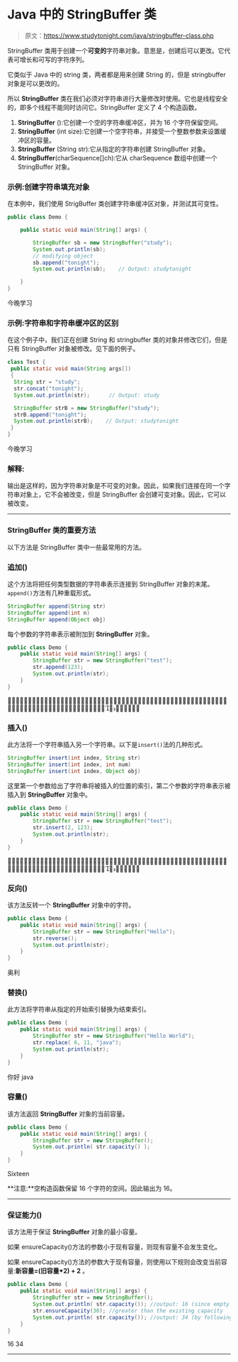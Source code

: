 # Java 中的 StringBuffer 类

> 原文：<https://www.studytonight.com/java/stringbuffer-class.php>

StringBuffer 类用于创建一个**可变的**字符串对象。意思是，创建后可以更改。它代表可增长和可写的字符序列。

它类似于 Java 中的 string 类，两者都是用来创建 String 的，但是 stringbuffer 对象是可以更改的。

所以 **StringBuffer** 类在我们必须对字符串进行大量修改时使用。它也是线程安全的，即多个线程不能同时访问它。StringBuffer 定义了 4 个构造函数。

1.  **StringBuffer** ():它创建一个空的字符串缓冲区，并为 16 个字符保留空间。
2.  **StringBuffer** (int size):它创建一个空字符串，并接受一个整数参数来设置缓冲区的容量。
3.  **StringBuffer** (String str):它从指定的字符串创建 StringBuffer 对象。
4.  **StringBuffer**(charSequence[]ch):它从 charSequence 数组中创建一个 StringBuffer 对象。

### 示例:创建字符串填充对象

在本例中，我们使用 StrigBuffer 类创建字符串缓冲区对象，并测试其可变性。

```java
public class Demo {

	public static void main(String[] args) {

		StringBuffer sb = new StringBuffer("study");
		System.out.println(sb);
		// modifying object
		sb.append("tonight");
		System.out.println(sb);    // Output: studytonight

	}
} 
```

今晚学习

### 示例:字符串和字符串缓冲区的区别

在这个例子中，我们正在创建 String 和 stringbuffer 类的对象并修改它们，但是只有 StringBuffer 对象被修改。见下面的例子。

```java
class Test {
 public static void main(String args[])
 {
  String str = "study";
  str.concat("tonight");
  System.out.println(str);      // Output: study

  StringBuffer strB = new StringBuffer("study");
  strB.append("tonight");
  System.out.println(strB);    // Output: studytonight
 }
} 
```

今晚学习

### 解释:

输出是这样的，因为字符串对象是不可变的对象。因此，如果我们连接在同一个字符串对象上，它不会被改变，但是 StringBuffer 会创建可变对象。因此，它可以被改变。

* * *

### StringBuffer 类的重要方法

以下方法是 StringBuffer 类中一些最常用的方法。

### 追加()

这个方法将把任何类型数据的字符串表示连接到 StringBuffer 对象的末尾。`append()`方法有几种重载形式。

```java
StringBuffer append(String str)
StringBuffer append(int n)
StringBuffer append(Object obj) 
```

每个参数的字符串表示被附加到 **StringBuffer** 对象。

```java
public class Demo {
	public static void main(String[] args) {
		StringBuffer str = new StringBuffer("test");
		str.append(123);
		System.out.println(str);
	}
} 
```



### 插入()

此方法将一个字符串插入另一个字符串。以下是`insert()`法的几种形式。

```java
StringBuffer insert(int index, String str)
StringBuffer insert(int index, int num)
StringBuffer insert(int index, Object obj) 
```

这里第一个参数给出了字符串将被插入的位置的索引，第二个参数的字符串表示被插入到 **StringBuffer** 对象中。

```java
public class Demo {
	public static void main(String[] args) {
		StringBuffer str = new StringBuffer("test");
		str.insert(2, 123);
		System.out.println(str);
	}
} 
```



### 反向()

该方法反转一个 **StringBuffer** 对象中的字符。

```java
public class Demo {
	public static void main(String[] args) {
		StringBuffer str = new StringBuffer("Hello");
		str.reverse();
		System.out.println(str);
	}
} 
```

奥利

### 替换()

此方法将字符串从指定的开始索引替换为结束索引。

```java
public class Demo {
	public static void main(String[] args) {
		StringBuffer str = new StringBuffer("Hello World");
		str.replace( 6, 11, "java");
		System.out.println(str);
	}
}
```

你好 java

### 容量()

该方法返回 **StringBuffer** 对象的当前容量。

```java
public class Demo {
	public static void main(String[] args) {
		StringBuffer str = new StringBuffer();
		System.out.println( str.capacity() );
	}
} 
```

Sixteen

**注意:**空构造函数保留 16 个字符的空间。因此输出为 16。

* * *

### 保证能力()

该方法用于保证 **StringBuffer** 对象的最小容量。

如果 ensureCapacity()方法的参数小于现有容量，则现有容量不会发生变化。

如果 ensureCapacity()方法的参数大于现有容量，则使用以下规则会改变当前容量:**新容量=(旧容量*2) + 2** 。

```java
public class Demo {
	public static void main(String[] args) {
		StringBuffer str = new StringBuffer();
		System.out.println( str.capacity()); //output: 16 (since empty constructor reserves space for 16 characters)
		str.ensureCapacity(30); //greater than the existing capacity
		System.out.println( str.capacity()); //output: 34 (by following the rule - (oldcapacity*2) + 2.) i.e (16*2)+2 = 34.
	}
} 
```

16 34

* * *